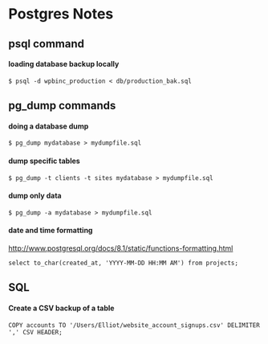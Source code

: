 # Postgres Notes

## psql command

#### loading database backup locally

	$ psql -d wpbinc_production < db/production_bak.sql
	
## pg_dump commands
	
#### doing a database dump

	$ pg_dump mydatabase > mydumpfile.sql
	
#### dump specific tables	

	$ pg_dump -t clients -t sites mydatabase > mydumpfile.sql
	
#### dump only data

	$ pg_dump -a mydatabase > mydumpfile.sql
	

#### date and time formatting

http://www.postgresql.org/docs/8.1/static/functions-formatting.html

	select to_char(created_at, 'YYYY-MM-DD HH:MM AM') from projects;
	
	
## SQL

#### Create a CSV backup of a table

    COPY accounts TO '/Users/Elliot/website_account_signups.csv' DELIMITER ',' CSV HEADER;
